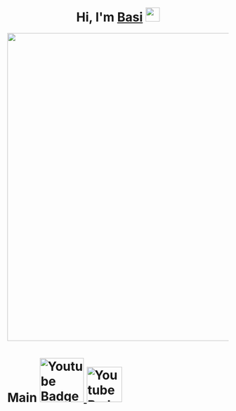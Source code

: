 <h1 align="center">Hi, I'm <a href="https://github.com/DevBasi" target="_blank">Basi</a> 
<img src="https://github.com/blackcater/blackcater/raw/main/images/Hi.gif" height="32"/></h1>

<div id="header" align="center">
  <img src="https://i.pinimg.com/736x/58/fb/fa/58fbfa767d19f19b7bf46aaf90d7b140.jpg" width="700"/>
</div>

<h1  align="left">Main



  <a href="your-telegram-URL">
    <img src=" https://img.shields.io/badge/Telegram-2CA5E0?logo=telegram&logoColor=white " alt="Youtube Badge" width="100"/>
  </a>


      
  <a href="your-telegram-URL">
    <img src="https://img.shields.io/badge/Discord-%235865F2.svg" alt="Youtube Badge" width="80"/>
  </a>
  
